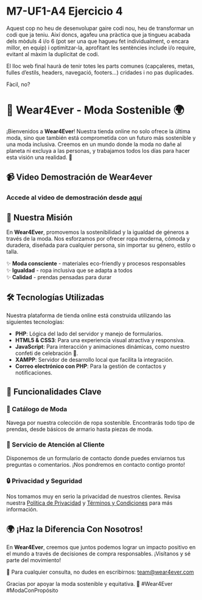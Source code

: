 # M7-UF1-A4 Ejercicio 4
Aquest cop no heu de desenvolupar gaire codi nou, heu de transformar un codi que ja teniu.
Així doncs, agafeu una pràctica que ja tingueu acabada dels mòduls 4 i/o 6 (pot ser una
que hagueu fet individualment, o encara millor, en equip) i optimitzar-la, aprofitant les
sentències include i/o require, evitant al màxim la duplicitat de codi.  

El lloc web final haurà de tenir totes les parts comunes (capçaleres, metas, fulles d’estils,
headers, navegació, footers…) cridades i no pas duplicades.  

Fàcil, no?  


# 🌿 Wear4Ever - Moda Sostenible 🌍

¡Bienvenidos a **Wear4Ever**! Nuestra tienda online no solo ofrece la última moda, sino que también está comprometida con un futuro más sostenible y una moda inclusiva. Creemos en un mundo donde la moda no dañe al planeta ni excluya a las personas, y trabajamos todos los días para hacer esta visión una realidad. 🌱

## 📹 Video Demostración de Wear4ever
### Accede al video de demostración desde [aquí](https://drive.google.com/file/d/1KBvkGDVEWyXxEZ4a676OBQ2QFxTiJ6yZ/view?usp=sharing)  


## 🎯 Nuestra Misión
En **Wear4Ever**, promovemos la sostenibilidad y la igualdad de géneros a través de la moda. Nos esforzamos por ofrecer ropa moderna, cómoda y duradera, diseñada para cualquier persona, sin importar su género, estilo o talla. 

✨ **Moda consciente** - materiales eco-friendly y procesos responsables  
✨ **Igualdad** - ropa inclusiva que se adapta a todos  
✨ **Calidad** - prendas pensadas para durar 

## 🛠️ Tecnologías Utilizadas

Nuestra plataforma de tienda online está construida utilizando las siguientes tecnologías:

- **PHP**: Lógica del lado del servidor y manejo de formularios.
- **HTML5 & CSS3**: Para una experiencia visual atractiva y responsiva.
- **JavaScript**: Para interacción y animaciones dinámicas, como nuestro confeti de celebración 🎉.
- **XAMPP**: Servidor de desarrollo local que facilita la integración.
- **Correo electrónico con PHP**: Para la gestión de contactos y notificaciones.

## 🚀 Funcionalidades Clave

### 👗 Catálogo de Moda
Navega por nuestra colección de ropa sostenible. Encontrarás todo tipo de prendas, desde básicos de armario hasta piezas de moda.

### 💬 Servicio de Atención al Cliente
Disponemos de un formulario de contacto donde puedes enviarnos tus preguntas o comentarios. ¡Nos pondremos en contacto contigo pronto!

### 🔒 Privacidad y Seguridad
Nos tomamos muy en serio la privacidad de nuestros clientes. Revisa nuestra [Política de Privacidad](privacidad.php) y [Términos y Condiciones](terminos.php) para más información.

## 🌍 ¡Haz la Diferencia Con Nosotros!
En **Wear4Ever**, creemos que juntos podemos lograr un impacto positivo en el mundo a través de decisiones de compra responsables. ¡Visítanos y sé parte del movimiento!

📧 Para cualquier consulta, no dudes en escribirnos: [team@wear4ever.com](mailto:team@wear4ever.com)  

Gracias por apoyar la moda sostenible y equitativa. 🌿 #Wear4Ever #ModaConPropósito
